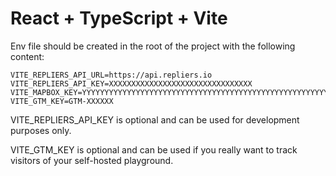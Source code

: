 # React + TypeScript + Vite

Env file should be created in the root of the project with the following content:

```
VITE_REPLIERS_API_URL=https://api.repliers.io
VITE_REPLIERS_API_KEY=XXXXXXXXXXXXXXXXXXXXXXXXXXXXXXXX
VITE_MAPBOX_KEY=YYYYYYYYYYYYYYYYYYYYYYYYYYYYYYYYYYYYYYYYYYYYYYYYYYYYYYYY
VITE_GTM_KEY=GTM-XXXXXX
```

VITE_REPLIERS_API_KEY is optional and can be used for development purposes only.

VITE_GTM_KEY is optional and can be used if you really want to track visitors of your self-hosted playground.
